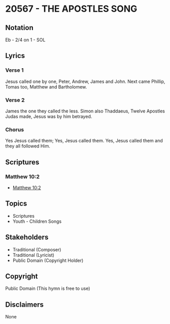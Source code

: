 # 20567 - THE APOSTLES SONG

## Notation

Eb - 2/4 on 1 - SOL

## Lyrics

### Verse 1

Jesus called one by one, Peter, Andrew, James and John. Next came Phillip, Tomas too, Matthew and Bartholomew.

### Verse 2

James the one they called the less. Simon also Thaddaeus, Twelve Apostles Judas made, Jesus was by him betrayed.

### Chorus

Yes Jesus called them; Yes, Jesus called them. Yes, Jesus called them and they all followed Him.


## Scriptures

### Matthew 10:2

- [Matthew 10:2](https://www.biblegateway.com/passage/?search=Matthew%2010%3A2)


## Topics

- Scriptures
- Youth - Children Songs

## Stakeholders

- Traditional (Composer)
- Traditional (Lyricist)
- Public Domain (Copyright Holder)

## Copyright

Public Domain
(This hymn is free to use)

## Disclaimers

None

